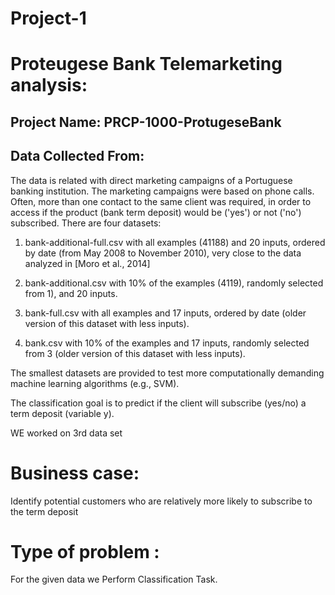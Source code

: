# Project-1 

# Proteugese Bank Telemarketing analysis:
## Project Name: PRCP-1000-ProtugeseBank



## Data Collected From:
The data is related with direct marketing campaigns of a Portuguese banking institution. The marketing campaigns were based on phone calls. Often, more than one contact to the same client was required, in order to access if the product (bank term deposit) would be ('yes') or not ('no') subscribed.
There are four datasets:

1) bank-additional-full.csv with all examples (41188) and 20 inputs, ordered by date (from May 2008 to November 2010), very close to the data analyzed in [Moro et al., 2014]

2) bank-additional.csv with 10% of the examples (4119), randomly selected from 1), and 20 inputs.

3) bank-full.csv with all examples and 17 inputs, ordered by date (older version of this dataset with less inputs).

4) bank.csv with 10% of the examples and 17 inputs, randomly selected from 3 (older version of this dataset with less inputs).

The smallest datasets are provided to test more computationally demanding machine learning algorithms (e.g., SVM).

The classification goal is to predict if the client will subscribe (yes/no) a term deposit (variable y).

WE worked on 3rd data set

# Business case:

Identify potential customers who are relatively more likely to subscribe to the term deposit

# Type of problem :
For the given data we Perform Classification Task.
